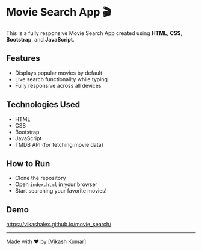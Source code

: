 # Movie Search App 🎬

This is a fully responsive Movie Search App created using **HTML**, **CSS**, **Bootstrap**, and **JavaScript**.

## Features
- Displays popular movies by default
- Live search functionality while typing
- Fully responsive across all devices

## Technologies Used
- HTML
- CSS
- Bootstrap
- JavaScript
- TMDB API (for fetching movie data)

## How to Run
- Clone the repository
- Open `index.html` in your browser
- Start searching your favorite movies!

## Demo
https://vikashalex.github.io/movie_search/

---

Made with ❤️ by [Vikash Kumar]
